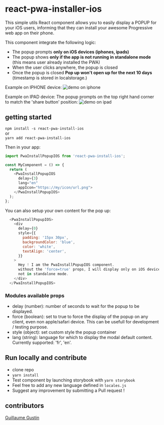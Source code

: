 # react-pwa-installer-ios

This simple utils React component allows you to easily display a POPUP for your iOS users, informing that they can install your awesome Progressive web app on their phone.

This component integrate the following logic:
- The popup prompts **only on iOS devices (iphones, ipads)**
- The popup shows **only if the app is not running in standalone mode** (this means user already installed the PWA)
- When the user clicks anywhere, the popup is closed
- Once the popup is closed **Pop up won't open up for the next 10 days** (timestamp is stored in localstorage.)

Example on IPHONE device:
![demo on iphone](https://raw.githubusercontent.com/guillaumegustin/react-pwa-installer-ios/master/screen_demo.jpeg)

Example on IPAD device: The popup prompts on the top right hand corner to match the 'share button' position:
![demo on ipad](https://raw.githubusercontent.com/guillaumegustin/react-pwa-installer-ios/master/screen_demo_ipad_en.jpg)

## getting started
`npm install -s react-pwa-install-ios`  
or  
`yarn add react-pwa-install-ios`

Then in your app:
```js
import PwaInstallPopupIOS from 'react-pwa-install-ios';

const MyComponent = () => {
  return (
    <PwaInstallPopupIOS 
      delay={3}
      lang="en"
      appIcon="https://my/icon/url.png">
    </PwaInstallPopupIOS>
  );
};
```
You can also setup your own content for the pop up:
```js
  <PwaInstallPopupIOS>
    <div 
      delay={0}
      style={{
        padding: '15px 30px',
        backgroundColor: 'blue',
        color: 'white',
        textAlign: 'center',
      }}
    > 
      Hey ! I am the PwaInstallPopupIOS component.
      without the 'force=true' props, I will display only on iOS device,
      not in standalone mode.
    </div>
  </PwaInstallPopupIOS>
```
### Modules available props
- delay (number): number of seconds to wait for the popup to be displayed.
- force (boolean): set to true to force the display of the popup on any client, even non apple/safari device. This can be usefull for development / testing purpose.
- style (object): set custom style the popup container
- lang (string): language for which to display the modal default content. Currently supported: 'fr', 'en'.

## Run locally and contribute
- clone repo
- `yarn install`
- Test component by launching storybook with `yarn storybook`
- Feel free to add any new language defined in `locales.js`
- Suggest any improvement by submitting a Pull request !

## contributors
[Guillaume Gustin](https://github.com/guillaumegustin)

